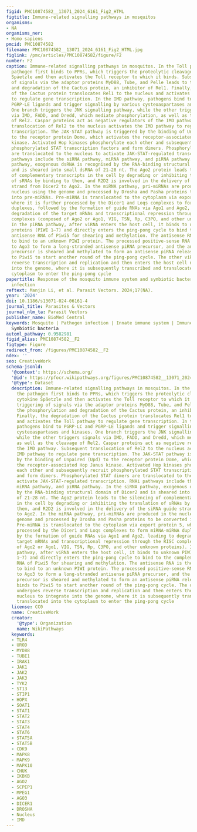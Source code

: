 ```yaml
---
figid: PMC10874582__13071_2024_6161_Fig2_HTML
figtitle: Immune-related signalling pathways in mosquitos
organisms:
- NA
organisms_ner:
- Homo sapiens
pmcid: PMC10874582
filename: PMC10874582__13071_2024_6161_Fig2_HTML.jpg
figlink: /pmc/articles/PMC10874582/figure/F2
number: F2
caption: Immune-related signalling pathways in mosquitos. In the Toll pathway, the
  pathogen first binds to PPRs, which triggers the proteolytic cleavage of the cytokine
  Späetzle and then activates the Toll receptor to which it binds. Subsequent triggering
  of signals via the adaptor proteins MyD88, Tube, and Pelle leads to the phosphorylation
  and degradation of the Cactus protein, an inhibitor of Rel1. Finally, the degradation
  of the Cactus protein translocates Rel1 to the nucleus and activates the Toll pathway
  to regulate gene transcription. In the IMD pathway, pathogens bind to PGRP-LC and
  PGRP-LE ligands and trigger signalling by various cysteoaspartases and kinases.
  One branch triggers the JNK signalling pathway, while the other triggers signals
  via IMD, FADD, and Dredd, which mediate phosphorylation, as well as the cleavage
  of Rel2. Caspar proteins act as negative regulators of the IMD pathway. Subsequent
  translocation of Rel2 to the nucleus activates the IMD pathway to regulate gene
  transcription. The JAK-STAT pathway is triggered by the binding of Unpaired (Upd)
  to the receptor protein Dome, which activates the receptor-associated Hop Janus
  kinase. Activated Hop kinases phosphorylate each other and subsequently recruit
  phosphorylated STAT transcription factors and form dimers. Phosphorylated STAT dimers
  are translocated to the nucleus to activate JAK-STAT-regulated transcription. RNAi
  pathways include the siRNA pathway, miRNA pathway, and piRNA pathway. In the siRNA
  pathway, exogenous dsRNA is recognised by the RNA-binding structural domain of Dicer2
  and is sheared into small dsRNA of 21–28 nt. The Ago2 protein leads to the silencing
  of complementary transcripts in the cell by degrading or inhibiting the translation
  of sRNAs by binding to them, and R2D2 is involved in the delivery of the siRNA guide
  strand from Dicer2 to Ago2. In the miRNA pathway, pri-miRNAs are produced in the
  nucleus using the genome and processed by Drosha and Pasha proteins to be converted
  into pre-miRNAs. Pre-miRNA is translocated to the cytoplasm via export protein 5,
  where it is further processed by the Dicer1 and Loqs complexes to form miRNA-miRNA
  duplexes, followed by the formation of guide RNAs via Ago1 and Ago2, leading to
  degradation of the target mRNAs and transcriptional repression through the RISC
  complexes (composed of Ago2 or Ago1, VIG, TSN, Rp, C3PO, and other unknown proteins).
  In the piRNA pathway, after viRNA enters the host cell, it binds to unknown PIWI
  proteins (PIWI 1–7) and directly enters the ping-pong cycle to bind to the complementary
  antisense RNA of Piwi5 for shearing and methylation. The antisense RNA is then released
  to bind to an unknown PIWI protein. The processed positive-sense RNA then binds
  to Ago3 to form a long-stranded antisense piRNA precursor, and the antisense piRNA
  precursor is sheared and methylated to form an antisense piRNA release, which binds
  to Piwi5 to start another round of the ping-pong cycle. The other viRNA undergoes
  reverse transcription and replication and then enters the host cell nucleus to integrate
  into the genome, where it is subsequently transcribed and translocated into the
  cytoplasm to enter the ping-pong cycle
papertitle: Response of the mosquito immune system and symbiotic bacteria to pathogen
  infection
reftext: Manjin Li, et al. Parasit Vectors. 2024;17(NA).
year: '2024'
doi: 10.1186/s13071-024-06161-4
journal_title: Parasites & Vectors
journal_nlm_ta: Parasit Vectors
publisher_name: BioMed Central
keywords: Mosquito | Pathogen infection | Innate immune system | Immune priming |
  Symbiotic bacteria
automl_pathway: 0.9582981
figid_alias: PMC10874582__F2
figtype: Figure
redirect_from: /figures/PMC10874582__F2
ndex: ''
seo: CreativeWork
schema-jsonld:
  '@context': https://schema.org/
  '@id': https://pfocr.wikipathways.org/figures/PMC10874582__13071_2024_6161_Fig2_HTML.html
  '@type': Dataset
  description: Immune-related signalling pathways in mosquitos. In the Toll pathway,
    the pathogen first binds to PPRs, which triggers the proteolytic cleavage of the
    cytokine Späetzle and then activates the Toll receptor to which it binds. Subsequent
    triggering of signals via the adaptor proteins MyD88, Tube, and Pelle leads to
    the phosphorylation and degradation of the Cactus protein, an inhibitor of Rel1.
    Finally, the degradation of the Cactus protein translocates Rel1 to the nucleus
    and activates the Toll pathway to regulate gene transcription. In the IMD pathway,
    pathogens bind to PGRP-LC and PGRP-LE ligands and trigger signalling by various
    cysteoaspartases and kinases. One branch triggers the JNK signalling pathway,
    while the other triggers signals via IMD, FADD, and Dredd, which mediate phosphorylation,
    as well as the cleavage of Rel2. Caspar proteins act as negative regulators of
    the IMD pathway. Subsequent translocation of Rel2 to the nucleus activates the
    IMD pathway to regulate gene transcription. The JAK-STAT pathway is triggered
    by the binding of Unpaired (Upd) to the receptor protein Dome, which activates
    the receptor-associated Hop Janus kinase. Activated Hop kinases phosphorylate
    each other and subsequently recruit phosphorylated STAT transcription factors
    and form dimers. Phosphorylated STAT dimers are translocated to the nucleus to
    activate JAK-STAT-regulated transcription. RNAi pathways include the siRNA pathway,
    miRNA pathway, and piRNA pathway. In the siRNA pathway, exogenous dsRNA is recognised
    by the RNA-binding structural domain of Dicer2 and is sheared into small dsRNA
    of 21–28 nt. The Ago2 protein leads to the silencing of complementary transcripts
    in the cell by degrading or inhibiting the translation of sRNAs by binding to
    them, and R2D2 is involved in the delivery of the siRNA guide strand from Dicer2
    to Ago2. In the miRNA pathway, pri-miRNAs are produced in the nucleus using the
    genome and processed by Drosha and Pasha proteins to be converted into pre-miRNAs.
    Pre-miRNA is translocated to the cytoplasm via export protein 5, where it is further
    processed by the Dicer1 and Loqs complexes to form miRNA-miRNA duplexes, followed
    by the formation of guide RNAs via Ago1 and Ago2, leading to degradation of the
    target mRNAs and transcriptional repression through the RISC complexes (composed
    of Ago2 or Ago1, VIG, TSN, Rp, C3PO, and other unknown proteins). In the piRNA
    pathway, after viRNA enters the host cell, it binds to unknown PIWI proteins (PIWI
    1–7) and directly enters the ping-pong cycle to bind to the complementary antisense
    RNA of Piwi5 for shearing and methylation. The antisense RNA is then released
    to bind to an unknown PIWI protein. The processed positive-sense RNA then binds
    to Ago3 to form a long-stranded antisense piRNA precursor, and the antisense piRNA
    precursor is sheared and methylated to form an antisense piRNA release, which
    binds to Piwi5 to start another round of the ping-pong cycle. The other viRNA
    undergoes reverse transcription and replication and then enters the host cell
    nucleus to integrate into the genome, where it is subsequently transcribed and
    translocated into the cytoplasm to enter the ping-pong cycle
  license: CC0
  name: CreativeWork
  creator:
    '@type': Organization
    name: WikiPathways
  keywords:
  - TLR4
  - UROD
  - MYD88
  - TUBE1
  - IRAK1
  - JAK1
  - JAK2
  - JAK3
  - TYK2
  - ST13
  - STIP1
  - HOPX
  - SOAT1
  - STAT1
  - STAT2
  - STAT3
  - STAT4
  - STAT6
  - STAT5A
  - STAT5B
  - CDK9
  - MAPK8
  - MAPK9
  - MAPK10
  - CHUK
  - IKBKB
  - AGO2
  - SCPEP1
  - MPEG1
  - AGO3
  - DICER1
  - DROSHA
  - Nucleus
  - IMD
---
```

